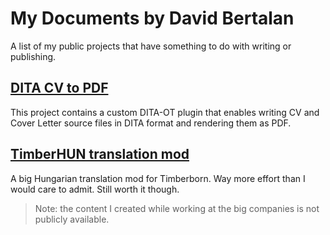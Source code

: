 # My Documents by David Bertalan

A list of my public projects that have something to do with writing or publishing. 

## [DITA CV to PDF](https://github.com/thendarion/dita-cv-to-pdf) 
 
This project contains a custom DITA-OT plugin that enables writing CV and Cover Letter source files in DITA format and rendering them as PDF.

## [TimberHUN translation mod](https://github.com/thendarion/timberborn-magyaritas)

A big Hungarian translation mod for Timberborn. Way more effort than I would care to admit. Still worth it though.

> Note: the content I created while working at the big companies is not publicly available.